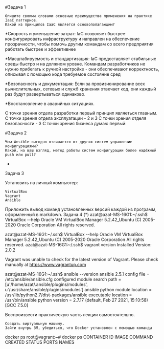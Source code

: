 #Задача 1

    Опишите своими словами основные преимущества применения на практике IaaC паттернов.
    Какой из принципов IaaC является основополагающим?

*Скорость и уменьшение затрат: IaC позволяет быстрее конфигурировать инфраструктуру и направлен на обеспечение прозрачности, чтобы помочь другим командам со всего предприятия работать быстрее и эффективнее

*Масштабируемость и стандартизация: IaC предоставляет стабильные среды быстро и на должном уровне. Командам разработчиков не нужно прибегать к ручной настройке - они обеспечивают корректность, описывая с помощью кода требуемое состояние сред

*Безопасность и документация: Если за провизионирование всех вычислительных, сетевых и служб хранения отвечает код, они каждый раз будут развертываться одинаково.

*Восстановление в аварийных ситуациях.

С точки зрения отдела разработки первый принцип являеться  главным.
С точки зрения отдела эксплуатации  - 2 и 3
С точки зрения отделя безопасности  - 3
С точки зрения бизнеса  думаю первый   

#Задача 2

    Чем Ansible выгодно отличается от других систем управление конфигурациями?
    Какой, на ваш взгляд, метод работы систем конфигурации более надёжный push или pull?
*

Задача 3

Установить на личный компьютер:

    VirtualBox
    Vagrant
    Ansible

Приложить вывод команд установленных версий каждой из программ, оформленный в markdown.
Задача 4 (*)
azat@azat-MS-16G1:~/.ssh$ VirtualBox --help
Oracle VM VirtualBox Manager 5.2.42_Ubuntu
(C) 2005-2020 Oracle Corporation
All rights reserved.

azat@azat-MS-16G1:~/.ssh$ VirtualBox --help
Oracle VM VirtualBox Manager 5.2.42_Ubuntu
(C) 2005-2020 Oracle Corporation
All rights reserved.
azat@azat-MS-16G1:~/.ssh$  vagrant  version 
Installed Version: 2.0.2

Vagrant was unable to check for the latest version of Vagrant.
Please check manually at https://www.vagrantup.com

azat@azat-MS-16G1:~/.ssh$ ansible  --version 
ansible 2.5.1
  config file = /etc/ansible/ansible.cfg
  configured module search path = [u'/home/azat/.ansible/plugins/modules', u'/usr/share/ansible/plugins/modules']
  ansible python module location = /usr/lib/python2.7/dist-packages/ansible
  executable location = /usr/bin/ansible
  python version = 2.7.17 (default, Feb 27 2021, 15:10:58) [GCC 7.5.0]

Воспроизвести практическую часть лекции самостоятельно.

    Создать виртуальную машину.
    Зайти внутрь ВМ, убедиться, что Docker установлен с помощью команды

docker ps
root@vagrant:~# docker ps
CONTAINER ID   IMAGE     COMMAND   CREATED   STATUS    PORTS     NAMES


